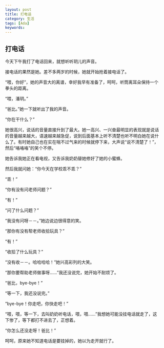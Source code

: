 ```yaml
---
layout: post
title: 打电话
category: 生活
tags: [Ada]
keywords:
---
```


## 打电话

今天下午我打了电话回来，就想听听玥儿的声音。 

接电话的果然是她。差不多两岁的时候，她就开始抢着接电话了。 

“喂，你好”，她的声音大的离谱，幸好我早有准备了，呵呵，听筒离耳朵保持一个拳头的距离。 

“喂，潘玥。” 

“爸比。”她一下就听出了我的声音。 

“你在干什么？” 

她很高兴，说话的音量直接升到了最大。她一高兴、一兴奋最明显的表现就是说话的音量越来越大，语速越来越急促，说到后面基本上听不清楚也听不明白她在说什么了。有时她自己也在实在喘不过气来的时候就停下来，大声说“说不清楚了！”，然后“咯咯咯”的笑个不停。 

她告诉我她正在看电视，又告诉我奶奶替她修好了她的小蜜蜂。 

然后我就问她：“你今天在学校乖不乖？” 

“乖！” 

“你有没有问老师问题？” 

“有！” 

“问了什么问题？” 

“我没有问呀－－。”她边说边很得意的笑。 

“那你有没有帮老师收拾玩具？” 

“有！” 

“收拾了什么玩具？” 

“没有收－－。哈哈哈哈！”她兴高彩列的大笑。 

“那你要帮助老师做事呀……”我还没说完，她开始不耐烦了。 

“爸比，bye-bye！” 

“等一下，我还没说完。” 

“bye-bye！你走吧，你快走吧！” 

“喂，喂，等一下，去叫奶奶听电话，喂，喂……”我想她可能没挂电话就走了，这下惨了，等下都打不进去了，正想着。 

“你怎么还没走呀！爸比！” 

呵呵，原来她不知道电话是要挂掉的，她以为走开就行了。
